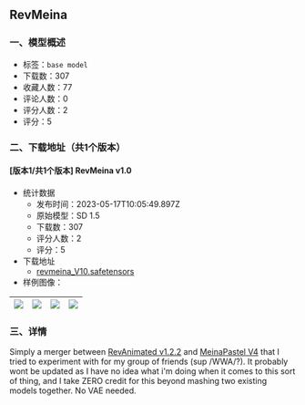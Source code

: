 ## RevMeina
### 一、模型概述

- 标签：`base model`
- 下载数：307
- 收藏人数：77
- 评论人数：0
- 评分人数：2
- 评分：5

### 二、下载地址（共1个版本）

#### [版本1/共1个版本] RevMeina v1.0

- 统计数据
  - 发布时间：2023-05-17T10:05:49.897Z
  - 原始模型：SD 1.5
  - 下载数：307
  - 评分人数：2
  - 评分：5
- 下载地址
  - [revmeina_V10.safetensors](https://civitai.com/api/download/models/73101)
- 样例图像：

| <img src="https://image.civitai.com/xG1nkqKTMzGDvpLrqFT7WA/b896e440-77b8-4a4e-a34d-53bbbafd2eec/width=450/815757.jpeg" /> | <img src="https://image.civitai.com/xG1nkqKTMzGDvpLrqFT7WA/eccbfc77-855f-4265-9bb9-e4abbac8f485/width=450/815756.jpeg" /> | <img src="https://image.civitai.com/xG1nkqKTMzGDvpLrqFT7WA/720975c6-cc9e-4e51-857c-a498326bf893/width=450/815758.jpeg" /> | <img src="https://image.civitai.com/xG1nkqKTMzGDvpLrqFT7WA/c375ad05-026b-48f2-9e45-e84815f3d52f/width=450/815759.jpeg" /> |
| ---- | ---- | ---- | ---- |


### 三、详情
<p>Simply a merger between <a target="_blank" rel="ugc" href="https://civitai.com/models/7371?modelVersionId=46846">RevAnimated v1.2.2</a> and <a target="_blank" rel="ugc" href="https://civitai.com/models/11866?modelVersionId=27135">MeinaPastel V4</a> that I tried to experiment with for my group of friends (sup /WWA/?). It probably wont be updated as I have no idea what i'm doing when it comes to this sort of thing, and I take ZERO credit for this beyond mashing two existing models together. No VAE needed. </p>